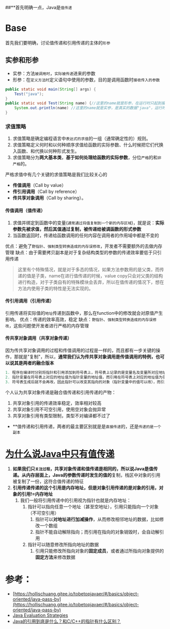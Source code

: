 ##**首先明确一点，Java是`值传递`
# Base
首先我们要明确，讨论值传递和引用传递的主体的`形参`
## 实参和形参
* 实参：方法`被调用时`，`实际被传递`进来的参数 
* 形参：在`定义方法时`定义语句中使用的参数，目的是调用函数时`接收传入的参数`
```java
public static void main(String[] args) {
    Test("java");
}
public static void Test(String name) {//这里的name就是形参，在运行时只起到接收实参的作用
	System.out.println(name) //这里的name就是实参，是真实的数据"java"，运行时被实际使用
}
```
### 求值策略
1. 求值策略是确定编程语言中`表达式的求值`的一组（通常确定性的）规则。
2. 求值策略定义何时和以何种顺序求值给函数的实际参数、什么时候把它们代换入函数、和代换以何种形式发生。
3. 求值策略分为**两大基本类**，**基于如何处理给函数的实际参数**，分位`严格`的和`非严格`的。

严格求值中有几个关键的求值策略是我们比较关心的
* **传值调用**（Call by value）
* **传引用调用**（Call by reference）
* **传共享对象调用**（Call by sharing）。

#### 传值调用（值传递）

1. 求值并绑定到函数中的变量(`通常通过将值复制到一个新的内存区域`)，就是说：**实际参数先被求值，然后其值通过复制，被传递给被调函数的形式参数**
2. 当函数返回时，传递给函数调用的任何内容在调用者的作用域中都是不变的

优点：避免了`野指针`、`强制类型转换造成的内存误修改`，开发者不需要额外的去做内存管理
缺点：由于需要拷贝副本是对于复杂结构类型的参数的传递效率要低于只引用传递
> 这里有个特殊情况，就是对于多态的情况，如果方法参数用的是父类，而传递的值是子类，name在进行值传递的时候，value copy只会对父类的结构进行构造，对于子类自有的特殊模块会丢弃，所以在值传递的情况下，想在方法内使用子类的特性是无法实现的。

#### 传引用调用（引用传递）
引用传递将实际值的`地址`传递到函数中，那么在function中的修改就会对原值产生影响。
优点：传递的效率高效，稳定
缺点：`野指针`、`强制类型转换造成的内存误修改`，这些问题使开发者进行严格的内存管理
#### 传共享对象调用（共享对象传递）
因为传共享对象调用的过程和传值调用的过程是一样的，而且都有一步关键的操作，那就是"复制"，所以，**通常我们认为传共享对象调用是传值调用的特例，也可以说其是两者的融合版本**
```java
1. 程序在编译时分别将指针和引用添加到符号表上，符号表上记录的是变量名及变量所对应地址。
2. 指针变量在符号表上对应的地址值为指针变量的地址值，而引用在符号表上对应的地址值为引用对象的地址值。
3. 符号表生成后就不会再改，因此指针可以改变其指向的对象（指针变量中的值可以改），而引用对象则不能修改。
```
个人认为共享对象传递是融合值传递和引用传递的产物：

1. 共享对象引用的传递效率稳定，效率相对较高
2. 共享对象引用不可空引用，使用空对象会抛异常
3. 共享对象引用有类型限制，类型不对编译都不过了

* **值传递和引用传递，两者的最主要区别就是是`直接传递`的，还是`传递的是一个副本`
# [为什么说Java中只有值传递](https://hollischuang.gitee.io/tobetopjavaer/#/basics/object-oriented/why-pass-by-reference?id=%e4%b8%ba%e4%bb%80%e4%b9%88%e8%af%b4java%e4%b8%ad%e5%8f%aa%e6%9c%89%e5%80%bc%e4%bc%a0%e9%80%92)

1. **如果我们只`关注过程`，共享对象传递和值传递是相同的，所以说Java是值传递。从内存层面上，Java的参数传递时发生的值的**复制，栈区中对象的引用被复制了一份，这符合值传递的特征
2. **引用传递传递的这个引用是内存地址，但是对象引用传递的是对象的引用，对象的引用!=内存地址**
   1. 我们一般将引用传递中的引用视为指针也就是内存地址：
      1. 指针可以指向任意一个地址（甚至空地址），引用只能指向一个对象（不可空引用）
         1. 指针可以**对地址进行加减操作**，从而修改相邻地址的数据，比如修改一个数组
         2. 指针不能自动解除指向；而引用在指向的对象销毁时，会自动解引用
      2. 指针可以随意修改所指向地址的数据
         1. 引用只能修改所指向对象的**固定成员**，或者通过所指向对象提供的**固定方法**来修改数据
# 参考：
* [https://hollischuang.gitee.io/tobetopjavaer/#/basics/object-oriented/java-pass-by](https://hollischuang.gitee.io/tobetopjavaer/#/basics/object-oriented/java-pass-by)
* [Java Evaluation Strategies](https://blog.csdn.net/lodaner/article/details/117232018)
* [Java的引用到底是什么？和C/C++的指针有什么区别？](https://zhuanlan.zhihu.com/p/493379406)

